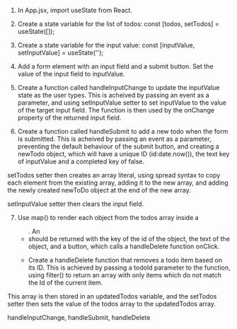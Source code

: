1. In App.jsx, import useState from React.

2. Create a state variable for the list of todos: const [todos, setTodos] = useState([]);

3. Create a state variable for the input value: const [inputValue, setInputValue] = useState('');

4. Add a form element with an input field and a submit button.  Set the value of the input field to inputValue.

5. Create a function called handleInputChange to update the inputValue state as the user types.  This is acheived by passing an event as a parameter, and using setInputValue setter to set inputValue to the value of the target input field.  The function is then used by the onChange property of the returned input field.

6. Create a function called handleSubmit to add a new todo when the form is submitted.  This is acheived by passing an event as a parameter, preventing the default behaviour of the submit button, and creating a newTodo object, which will have a unique ID (id:date.now()), the text key of inputValue and a completed key of false.

setTodos setter then creates an array literal, using spread syntax to copy each element from the existing array, adding it to the new array, and adding the newly created newToDo object at the end of the new array.

setInputValue setter then clears the input field.

7. Use map() to render each object from the todos array inside a <ul>.  An <li> should be returned with the key of the id of the object, the text of the object, and a button, which calls a handleDelete function onClick.  

8. Create a handleDelete function that removes a todo item based on its ID.  This is achieved by passing a todoId parameter to the function, using filter() to return an array with only items which do not match the Id of the current item.

This array is then stored in an updatedTodos variable, and the setTodos setter then sets the value of the todos array to the updatedTodos array.

handleInputChange, handleSubmit, handleDelete